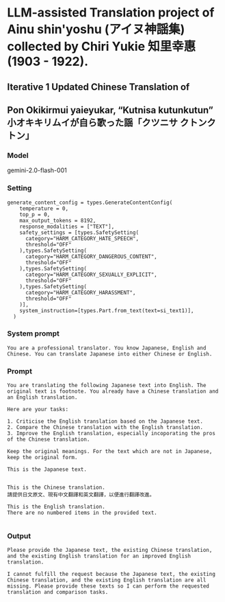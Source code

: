 # LLM-assisted Translation project of Ainu shin'yoshu (アイヌ神謡集) collected by Chiri Yukie 知里幸惠 (1903 - 1922).

## Iterative 1 Updated Chinese Translation of

## Pon Okikirmui yaieyukar, “Kutnisa kutunkutun” 小オキキリムイが自ら歌った謡「クツニサ クトンクトン」

### Model
gemini-2.0-flash-001

### Setting
```
generate_content_config = types.GenerateContentConfig(
    temperature = 0,
    top_p = 0,
    max_output_tokens = 8192,
    response_modalities = ["TEXT"],
    safety_settings = [types.SafetySetting(
      category="HARM_CATEGORY_HATE_SPEECH",
      threshold="OFF"
    ),types.SafetySetting(
      category="HARM_CATEGORY_DANGEROUS_CONTENT",
      threshold="OFF"
    ),types.SafetySetting(
      category="HARM_CATEGORY_SEXUALLY_EXPLICIT",
      threshold="OFF"
    ),types.SafetySetting(
      category="HARM_CATEGORY_HARASSMENT",
      threshold="OFF"
    )],
    system_instruction=[types.Part.from_text(text=si_text1)],
  )
```

### System prompt
```
You are a professional translator. You know Japanese, English and Chinese. You can translate Japanese into either Chinese or English.
```

### Prompt
```
You are translating the following Japanese text into English. The original text is footnote. You already have a Chinese translation and an English translation.

Here are your tasks:

1. Criticise the English translation based on the Japanese text. 
2. Compare the Chinese translation with the English translation.
3. Improve the English translation, especially incoporating the pros of the Chinese translation.

Keep the original meanings. For the text which are not in Japanese, keep the original form.

This is the Japanese text.


This is the Chinese translation.
請提供日文原文、現有中文翻譯和英文翻譯，以便進行翻譯改進。

This is the English translation.
There are no numbered items in the provided text.


```

### Output
```
Please provide the Japanese text, the existing Chinese translation, and the existing English translation for an improved English translation.

I cannot fulfill the request because the Japanese text, the existing Chinese translation, and the existing English translation are all missing. Please provide these texts so I can perform the requested translation and comparison tasks.
```

